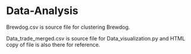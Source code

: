 # Data-Analysis
Brewdog.csv is source file for clustering Brewdog.





Data_trade_merged.csv is source file for Data_visualization.py and HTML copy of file is also there for reference.
